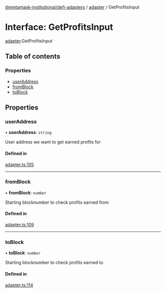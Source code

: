 [@metamask-institutional/defi-adapters](../README.md) / [adapter](../modules/adapter.md) / GetProfitsInput

# Interface: GetProfitsInput

[adapter](../modules/adapter.md).GetProfitsInput

## Table of contents

### Properties

- [userAddress](adapter.GetProfitsInput.md#useraddress)
- [fromBlock](adapter.GetProfitsInput.md#fromblock)
- [toBlock](adapter.GetProfitsInput.md#toblock)

## Properties

### userAddress

• **userAddress**: `string`

User address we want to get earned profits for

#### Defined in

[adapter.ts:105](https://github.com/consensys-vertical-apps/mmi-defi-adapters/blob/main/src/types/adapter.ts#L105)

___

### fromBlock

• **fromBlock**: `number`

Starting blocknumber to check profits earned from

#### Defined in

[adapter.ts:109](https://github.com/consensys-vertical-apps/mmi-defi-adapters/blob/main/src/types/adapter.ts#L109)

___

### toBlock

• **toBlock**: `number`

Starting blocknumber to check profits earned to

#### Defined in

[adapter.ts:114](https://github.com/consensys-vertical-apps/mmi-defi-adapters/blob/main/src/types/adapter.ts#L114)
